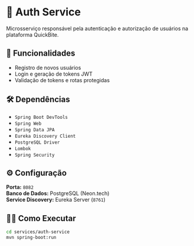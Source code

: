 # 🔐 Auth Service

Microsserviço responsável pela autenticação e autorização de usuários na plataforma QuickBite.

## 🚀 Funcionalidades

-   Registro de novos usuários
-   Login e geração de tokens JWT
-   Validação de tokens e rotas protegidas

## 🛠️ Dependências

-   `Spring Boot DevTools`
-   `Spring Web`
-   `Spring Data JPA`
-   `Eureka Discovery Client`
-   `PostgreSQL Driver`
-   `Lombok`
-   `Spring Security`

## ⚙️ Configuração

**Porta:** `8082`  
**Banco de Dados:** PostgreSQL (Neon.tech)  
**Service Discovery:** Eureka Server (`8761`)

## 🏃‍♂️ Como Executar

```bash
cd services/auth-service
mvn spring-boot:run
